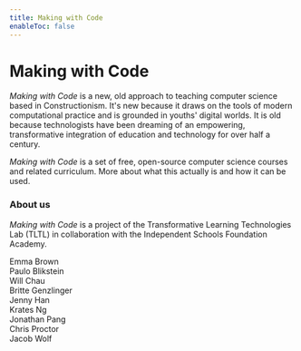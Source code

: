 ```yaml
---
title: Making with Code
enableToc: false
---
```


# Making with Code

*Making with Code* is a new, old approach to teaching computer science based in Constructionism. It's new because it draws on the tools of modern computational practice and is grounded in youths' digital worlds. It is old because technologists have been dreaming of an empowering, transformative integration of education and technology for over half a century.


*Making with Code* is a set of free, open-source computer science courses and
related curriculum. More about what this actually is and how it can be used.

### About us

*Making with Code* is a project of the Transformative Learning Technologies Lab (TLTL) in collaboration with the Independent Schools Foundation Academy.

Emma Brown  
Paulo Blikstein  
Will Chau  
Britte Genzlinger   
Jenny Han  
Krates Ng  
Jonathan Pang  
Chris Proctor   
Jacob Wolf 
